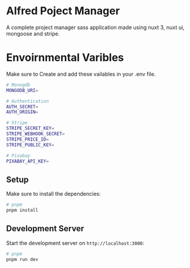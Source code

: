 # Alfred Poject Manager

A complete project manager sass application made using nuxt 3, nuxt ui, mongoose and stripe.

# Envoirnmental Varibles

Make sure to Create and add these vailables in your .env file.

```bash
# Monogdb
MONGODB_URI=

# Authentication
AUTH_SECRET=
AUTH_ORIGIN=

# Stripe
STRIPE_SECRET_KEY=
STRIPE_WEBHOOK_SECRET=
STRIPE_PRICE_ID=
STRIPE_PUBLIC_KEY=

# Pixabay
PIXABAY_API_KEY=
```

## Setup

Make sure to install the dependencies:

```bash
# pnpm
pnpm install
```

## Development Server

Start the development server on `http://localhost:3000`:

```bash
# pnpm
pnpm run dev
```
